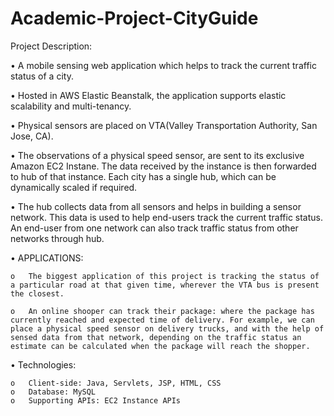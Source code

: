 # Academic-Project-CityGuide

Project Description:

•	A mobile sensing web application which helps to track the current traffic status of a city.

•	Hosted in AWS Elastic Beanstalk, the application supports elastic scalability and multi-tenancy.

•	Physical sensors are placed on VTA(Valley Transportation Authority, San Jose, CA).

•	The observations of a physical speed sensor, are sent to its exclusive Amazon EC2 Instane. The data received by the instance is then forwarded to hub of that instance. Each city has a single hub, which can be dynamically scaled if required.

•	The hub collects data from all sensors and helps in building a sensor network. This data is used to help end-users track the current traffic status. An end-user from one network can also track traffic status from other networks through hub.

•	APPLICATIONS: 

    o	The biggest application of this project is tracking the status of a particular road at that given time, wherever the VTA bus is present the closest. 

    o	An online shooper can track their package: where the package has currently reached and expected time of delivery. For example, we can place a physical speed sensor on delivery trucks, and with the help of sensed data from that network, depending on the traffic status an estimate can be calculated when the package will reach the shopper.

•	Technologies: 
    
    o	Client-side: Java, Servlets, JSP, HTML, CSS 
    o	Database: MySQL 
    o	Supporting APIs: EC2 Instance APIs
